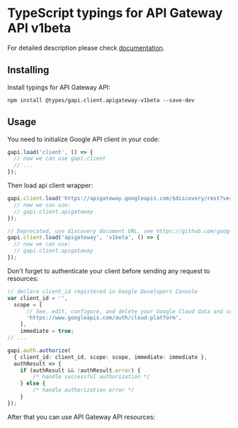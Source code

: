 # TypeScript typings for API Gateway API v1beta


For detailed description please check [documentation](https://cloud.google.com/api-gateway/docs).

## Installing

Install typings for API Gateway API:

```
npm install @types/gapi.client.apigateway-v1beta --save-dev
```

## Usage

You need to initialize Google API client in your code:

```typescript
gapi.load('client', () => {
  // now we can use gapi.client
  // ...
});
```

Then load api client wrapper:

```typescript
gapi.client.load('https://apigateway.googleapis.com/$discovery/rest?version=v1beta', () => {
  // now we can use:
  // gapi.client.apigateway
});
```

```typescript
// Deprecated, use discovery document URL, see https://github.com/google/google-api-javascript-client/blob/master/docs/reference.md#----gapiclientloadname----version----callback--
gapi.client.load('apigateway', 'v1beta', () => {
  // now we can use:
  // gapi.client.apigateway
});
```

Don't forget to authenticate your client before sending any request to resources:

```typescript
// declare client_id registered in Google Developers Console
var client_id = '',
  scope = [
      // See, edit, configure, and delete your Google Cloud data and see the email address for your Google Account.
      'https://www.googleapis.com/auth/cloud-platform',
    ],
    immediate = true;
// ...

gapi.auth.authorize(
  { client_id: client_id, scope: scope, immediate: immediate },
  authResult => {
    if (authResult && !authResult.error) {
        /* handle successful authorization */
    } else {
        /* handle authorization error */
    }
});
```

After that you can use API Gateway API resources: <!-- TODO: make this work for multiple namespaces -->

```typescript
```
